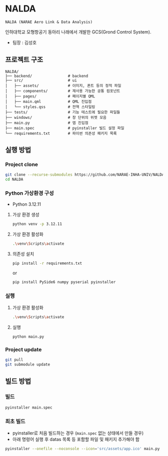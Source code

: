 # NALDA

    NALDA (NARAE Aero Link & Data Analysis)

인하대학교 모형항공기 동아리 나래에서 개발한 GCS(Grond Control System).<br>

- 팀장 : 김성호

## 프로젝트 구조

```
NALDA/
├── backend/                # backend
├── src/                    # ui
│   ├── assets/             # 이미지, 폰트 등의 정적 파일
│   ├── components/         # 재사용 가능한 공통 컴포넌트
│   ├── pages/              # 페이지별 QML
│   ├── main.qml            # QML 진입점
│   └── styles.qss          # 전역 스타일링
├── tests/                  # 기능 테스트에 필요한 파일들
├── windows/                # 창 단위의 위젯 모음
├── main.py                 # 앱 진입점
├── main.spec               # pyinstaller 빌드 설정 파일
└── requirements.txt        # 파이썬 의존성 패키지 목록
```

## 실행 방법

### Project clone

```bash
git clone --recurse-submodules https://github.com/NARAE-INHA-UNIV/NALDA
cd NALDA
```

### Python 가상환경 구성

- Python 3.12.11

1. 가상 환경 생성

   ```bash
   python venv -p 3.12.11
   ```

2. 가상 환경 활성화

   ```bash
   .\venv\Scripts\activate
   ```

3. 의존성 설치

   ```bash
   pip install -r requirements.txt
   ```

   or

   ```bash
   pip install PySide6 numpy pyserial pyinstaller
   ```

### 실행

1. 가상 환경 활성화

   ```bash
   .\venv\Scripts\activate
   ```

2. 실행
   ```bash
   python main.py
   ```

### Project update

```bash
git pull
git submodule update
```


## 빌드 방법

### 빌드

```bash
pyinstaller main.spec
```

### 최초 빌드

- pyinstaller로 처음 빌드하는 경우 (`main.spec` 없는 상태에서 만들 경우)
- 아래 명령어 실행 후 datas 목록 등 포함할 파일 및 패키지 추가해야 함

```bash
pyinstaller --onefile --noconsole --icon='src/assets/app.ico' main.py
```
